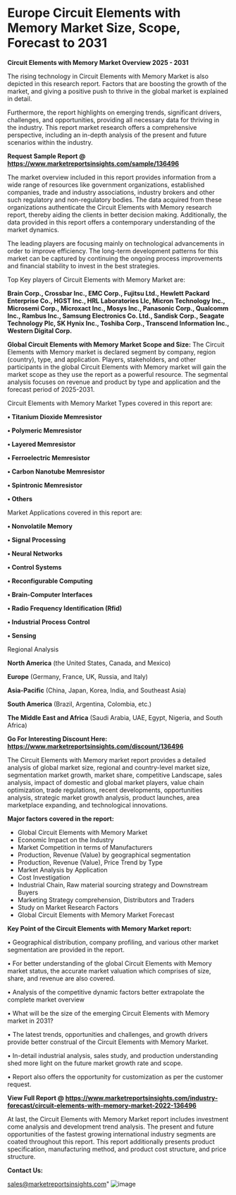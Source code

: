 # Europe Circuit Elements with Memory Market Size, Scope, Forecast to 2031

<Strong> Circuit Elements with Memory Market Overview 2025 - 2031</strong>

The rising technology in Circuit Elements with Memory Market is also depicted in this research report. Factors that are boosting the growth of the market, and giving a positive push to thrive in the global market is explained in detail.

Furthermore, the report highlights on emerging trends, significant drivers, challenges, and opportunities, providing all necessary data for thriving in the industry. This report market research offers a comprehensive perspective, including an in-depth analysis of the present and future scenarios within the industry.

<strong>Request Sample Report @ <a href=https://www.marketreportsinsights.com/sample/136496>https://www.marketreportsinsights.com/sample/136496</a></strong>

The market overview included in this report provides information from a wide range of resources like government organizations, established companies, trade and industry associations, industry brokers and other such regulatory and non-regulatory bodies. The data acquired from these organizations authenticate the Circuit Elements with Memory research report, thereby aiding the clients in better decision making. Additionally, the data provided in this report offers a contemporary understanding of the market dynamics.

The leading players are focusing mainly on technological advancements in order to improve efficiency. The long-term development patterns for this market can be captured by continuing the ongoing process improvements and financial stability to invest in the best strategies.

Top Key players of Circuit Elements with Memory Market are:

<strong>Brain Corp., Crossbar Inc., EMC Corp., Fujitsu Ltd., Hewlett Packard Enterprise Co., HGST Inc., HRL Laboratories Llc, Micron Technology Inc., Microsemi Corp., Microxact Inc., Mosys Inc., Panasonic Corp., Qualcomm Inc., Rambus Inc., Samsung Electronics Co. Ltd., Sandisk Corp., Seagate Technology Plc, SK Hynix Inc., Toshiba Corp., Transcend Information Inc., Western Digital Corp.</strong>

<strong><b>Global Circuit Elements with Memory Market Scope and Size:</b></strong>
The Circuit Elements with Memory market is declared segment by company, region (country), type, and application. Players, stakeholders, and other participants in the global Circuit Elements with Memory market will gain the market scope as they use the report as a powerful resource. The segmental analysis focuses on revenue and product by type and application and the forecast period of 2025-2031.

Circuit Elements with Memory Market Types covered in this report are:

<strong>• Titanium Dioxide Memresistor

• Polymeric Memresistor

• Layered Memresistor

• Ferroelectric Memresistor

• Carbon Nanotube Memresistor

• Spintronic Memresistor

• Others</strong>

Market Applications covered in this report are:

<strong>• Nonvolatile Memory

• Signal Processing

• Neural Networks

• Control Systems

• Reconfigurable Computing

• Brain-Computer Interfaces

• Radio Frequency Identification (Rfid)

• Industrial Process Control

• Sensing</strong> 

Regional Analysis

<strong>North America</strong> (the United States, Canada, and Mexico)

<strong>Europe</strong> (Germany, France, UK, Russia, and Italy)

<strong>Asia-Pacific</strong> (China, Japan, Korea, India, and Southeast Asia)

<strong>South America</strong> (Brazil, Argentina, Colombia, etc.)

<strong>The Middle East and Africa</strong> (Saudi Arabia, UAE, Egypt, Nigeria, and South Africa)

<strong>Go For Interesting Discount Here: <a href=https://www.marketreportsinsights.com/discount/136496>https://www.marketreportsinsights.com/discount/136496</a></strong>

The Circuit Elements with Memory market report provides a detailed analysis of global market size, regional and country-level market size, segmentation market growth, market share, competitive Landscape, sales analysis, impact of domestic and global market players, value chain optimization, trade regulations, recent developments, opportunities analysis, strategic market growth analysis, product launches, area marketplace expanding, and technological innovations.

<strong><b>Major factors covered in the report:</b></strong>
<ul>
  <li>Global Circuit Elements with Memory Market </li>
  <li>Economic Impact on the Industry</li>
  <li>Market Competition in terms of Manufacturers</li>
  <li>Production, Revenue (Value) by geographical segmentation</li>
  <li>Production, Revenue (Value), Price Trend by Type</li>
  <li>Market Analysis by Application</li>
  <li>Cost Investigation</li>
  <li>Industrial Chain, Raw material sourcing strategy and Downstream Buyers</li>
  <li>Marketing Strategy comprehension, Distributors and Traders</li>
  <li>Study on Market Research Factors</li>
  <li>Global Circuit Elements with Memory Market Forecast</li>
</ul>

<strong><b>Key Point of the Circuit Elements with Memory Market report:</b></strong>

• Geographical distribution, company profiling, and various other market segmentation are provided in the report.

• For better understanding of the global Circuit Elements with Memory market status, the accurate market valuation which comprises of size, share, and revenue are also covered.

• Analysis of the competitive dynamic factors better extrapolate the complete market overview

• What will be the size of the emerging Circuit Elements with Memory market in 2031?

• The latest trends, opportunities and challenges, and growth drivers provide better construal of the Circuit Elements with Memory Market.

• In-detail industrial analysis, sales study, and production understanding shed more light on the future market growth rate and scope.

• Report also offers the opportunity for customization as per the customer request.

<strong><b>View Full Report @ <a href=https://www.marketreportsinsights.com/industry-forecast/circuit-elements-with-memory-market-2022-136496>https://www.marketreportsinsights.com/industry-forecast/circuit-elements-with-memory-market-2022-136496</a></b></strong>


At last, the Circuit Elements with Memory Market report includes investment come analysis and development trend analysis. The present and future opportunities of the fastest growing international industry segments are coated throughout this report. This report additionally presents product specification, manufacturing method, and product cost structure, and price structure.

<strong>Contact Us:</strong>

sales@marketreportsinsights.com"
![image](https://github.com/user-attachments/assets/25e8d87e-958a-4476-bf7b-f6f11791ac8b)
